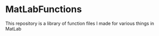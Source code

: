 MatLabFunctions
===============

This repository is a library of function files I made for various things in MatLab
